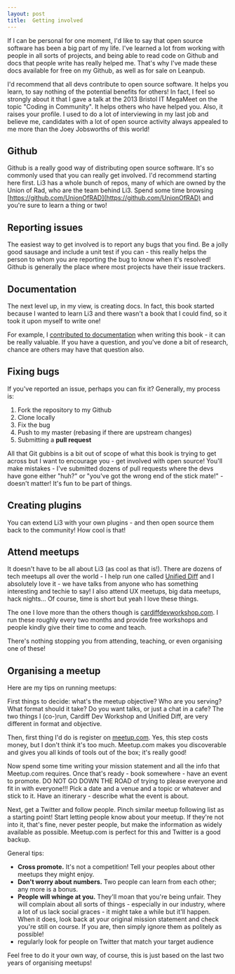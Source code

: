 ```yaml
---
layout: post
title:  Getting involved
---
```


If I can be personal for one moment, I'd like to say that open source software has been a big part of my life. I've learned a lot from working with people in all sorts of projects, and being able to read code on Github and docs that people write has really helped me. That's why I've made these docs available for free on my Github, as well as for sale on Leanpub.

I'd recommend that all devs contribute to open source software. It helps you learn, to say nothing of the potential benefits for others! In fact, I feel so strongly about it that I gave a talk at the 2013 Bristol IT MegaMeet on the topic "Coding in Community". It helps others who have helped you. Also, it raises your profile. I used to do a lot of interviewing in my last job and believe me, candidates with a lot of open source activity always appealed to me more than the Joey Jobsworths of this world!

## Github

Github is a really good way of distributing open source software. It's so commonly used that you can really get involved. I'd recommend starting here first. Li3 has a whole bunch of repos, many of which are owned by the Union of Rad, who are the team behind Li3. Spend some time browsing [https://github.com/UnionOfRAD](https://github.com/UnionOfRAD) and you're sure to learn a thing or two!

## Reporting issues

The easiest way to get involved is to report any bugs that you find. Be a jolly good sausage and include a unit test if you can - this really helps the person to whom you are reporting the bug to know when it's resolved! Github is generally the place where most projects have their issue trackers.

## Documentation

The next level up, in my view, is creating docs. In fact, this book started because I wanted to learn Li3 and there wasn't a book that I could find, so it took it upon myself to write one!

For example, I [contributed to documentation](https://github.com/michaelhue/li3_flash_message/pull/3) when writing this book - it can be really valuable. If you have a question, and you've done a bit of research, chance are others may have that question also.

## Fixing bugs

If you've reported an issue, perhaps you can fix it? Generally, my process is:

1. Fork the repository to my Github
1. Clone locally
1. Fix the bug
1. Push to my master (rebasing if there are upstream changes)
1. Submitting a **pull request**

All that Git gubbins is a bit out of scope of what this book is trying to get across but I want to encourage you - get involved with open source! You'll make mistakes - I've submitted dozens of pull requests where the devs have gone either "huh?" or "you've got the wrong end of the stick mate!" - doesn't matter! It's fun to be part of things.

## Creating plugins

You can extend Li3 with your own plugins - and then open source them back to the community! How cool is that!

## Attend meetups

It doesn't have to be all about Li3 (as cool as that is!). There are dozens of tech meetups all over the world - I help run one called [Unified Diff](http://unifieddiff.co.uk/) and I absolutely love it - we have talks from anyone who has something interesting and techie to say! I also attend UX meetups, big data meetups, hack nights... Of course, time is short but yeah I love these things.

The one I love more than the others though is [cardiffdevworkshop.com](http://cardiffdevworkshop.com). I run these roughly every two months and provide free workshops and people kindly give their time to come and teach.

There's nothing stopping you from attending, teaching, or even organising one of these!

## Organising a meetup

Here are my tips on running meetups:

First things to decide: what's the meetup objective? Who are you serving? What format should it take? Do you want talks, or just a chat in a cafe? The two things I (co-)run, Cardiff Dev Workshop and Unified Diff, are very different in format and objective.

Then, first thing I'd do is register on [meetup.com](http://meetup.com). Yes, this step costs money, but I don't think it's too much. Meetup.com makes you discoverable and gives you all kinds of tools out of the box; it's really good!

Now spend some time writing your mission statement and all the info that Meetup.com requires. Once that's ready - book somewhere - have an event to promote. DO NOT GO DOWN THE ROAD of trying to please everyone and fit in with everyone!!! Pick a date and a venue and a topic or whatever and stick to it. Have an itinerary - describe what the event is about.

Next, get a Twitter and follow people. Pinch similar meetup following list as a starting point! Start letting people know about your meetup. If they're not into it, that's fine, never pester people, but make the information as widely available as possible. Meetup.com is perfect for this and Twitter is a good backup.

General tips:

* **Cross promote.** It's not a competition! Tell your peoples about other meetups they might enjoy.
* **Don't worry about numbers.** Two people can learn from each other; any more is a bonus.
* **People will whinge at you.** They'll moan that you're being unfair. They will complain about all sorts of things - especially in our industry, where a lot of us lack social graces - it might take a while but it'll happen. When it does, look back at your original mission statement and check you're still on course. If you are, then simply ignore them as politely as possible!
* regularly look for people on Twitter that match your target audience

Feel free to do it your own way, of course, this is just based on the last two years of organising meetups!
